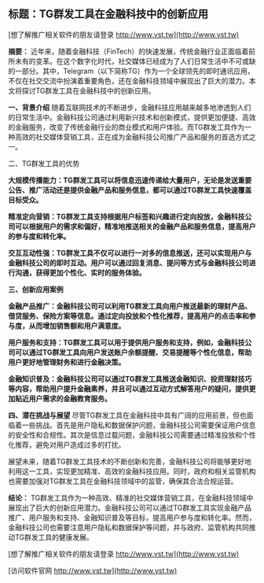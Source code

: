 ## **标题：TG群发工具在金融科技中的创新应用**

[想了解推广相关软件的朋友请登录 http://www.vst.tw](http://www.vst.tw)

**摘要：**
近年来，随着金融科技（FinTech）的快速发展，传统金融行业正面临着前所未有的变革。在这个数字化时代，社交媒体已经成为了人们日常生活中不可或缺的一部分。其中，Telegram（以下简称TG）作为一个全球领先的即时通讯应用，不仅在社交交流中扮演着重要角色，还在金融科技领域中展现出了巨大的潜力。本文将探讨TG群发工具在金融科技中的创新应用。

**一、背景介绍**
随着互联网技术的不断进步，金融科技应用越来越多地渗透到人们的日常生活中。金融科技公司通过利用新兴技术和创新模式，提供更加便捷、高效的金融服务，改变了传统金融行业的商业模式和用户体验。而TG群发工具作为一种高效的社交媒体营销工具，正在成为金融科技公司推广产品和服务的首选方式之一。

二、TG群发工具的优势

**大规模传播能力：TG群发工具可以将信息迅速传递给大量用户，无论是发送重要公告、推广活动还是提供金融产品和服务信息，都可以通过TG群发工具快速覆盖目标受众。**

**精准定向营销：TG群发工具支持根据用户标签和兴趣进行定向投放，金融科技公司可以根据用户的需求和偏好，精准地推送相关的金融产品和服务信息，提高用户的参与度和转化率。**

**交互互动性强：TG群发工具不仅可以进行一对多的信息推送，还可以实现用户与金融科技公司的即时互动。用户可以通过回复消息、提问等方式与金融科技公司进行沟通，获得更加个性化、实时的服务体验。**

**三、创新应用案例**

**金融产品推广：金融科技公司可以利用TG群发工具向用户推送最新的理财产品、借贷服务、保险方案等信息。通过定向投放和个性化推荐，提高用户的点击率和参与度，从而增加销售额和用户满意度。**

**用户服务和支持：TG群发工具可以用于提供用户服务和支持，例如，金融科技公司可以通过TG群发工具向用户发送账户余额提醒、交易提醒等个性化信息，帮助用户更好地管理财务和进行金融决策。**

**金融知识普及：金融科技公司可以通过TG群发工具推送金融知识、投资理财技巧等内容，帮助用户提升金融素养，并且可以通过互动方式解答用户的疑问，提供更加贴近用户需求的金融教育服务。**

**四、潜在挑战与展望**
尽管TG群发工具在金融科技中具有广阔的应用前景，但也面临着一些挑战。首先是用户隐私和数据保护问题，金融科技公司需要保证用户信息的安全性和合规性。其次是信息过载问题，金融科技公司需要通过精准投放和个性化推荐，避免对用户造成过多的打扰。

展望未来，随着TG群发工具技术的不断创新和完善，金融科技公司将能够更好地利用这一工具，实现更加精准、高效的金融科技应用。同时，政府和相关监管机构也需要加强对TG群发工具在金融科技领域中的监管，确保其合法合规运营。

**结论：**
TG群发工具作为一种高效、精准的社交媒体营销工具，在金融科技领域中展现出了巨大的创新应用潜力。金融科技公司可以通过TG群发工具实现金融产品推广、用户服务和支持、金融知识普及等目标，提高用户参与度和转化率。然而，金融科技公司也需要注意用户隐私和数据保护等问题，并与政府、监管机构共同推动TG群发工具的健康发展。

[想了解推广相关软件的朋友请登录 http://www.vst.tw](http://www.vst.tw)


[访问软件官网 http://www.vst.tw](http://www.vst.tw)
